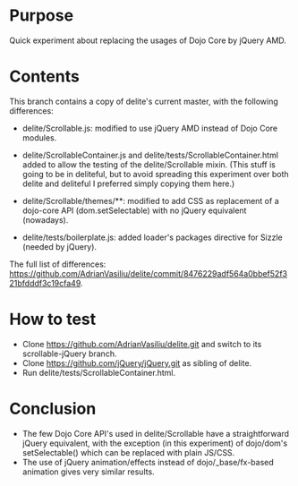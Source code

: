# Purpose

Quick experiment about replacing the usages of Dojo Core by jQuery AMD.

# Contents

This branch contains a copy of delite's current master, with the following differences:

* delite/Scrollable.js: modified to use jQuery AMD instead of Dojo Core modules.

* delite/ScrollableContainer.js and delite/tests/ScrollableContainer.html added to allow
the testing of the delite/Scrollable mixin. (This stuff is going to be in deliteful, but to avoid spreading this experiment over 
both delite and deliteful I preferred simply copying them here.)

* delite/Scrollable/themes/**: modified to add CSS as replacement of a 
dojo-core API (dom.setSelectable) with no jQuery equivalent (nowadays).

* delite/tests/boilerplate.js: added loader's packages directive for Sizzle 
(needed by jQuery).

The full list of differences: https://github.com/AdrianVasiliu/delite/commit/8476229adf564a0bbef52f321bfdddf3c19cfa49. 

# How to test

* Clone https://github.com/AdrianVasiliu/delite.git and switch to its scrollable-jQuery branch.
* Clone https://github.com/jQuery/jQuery.git as sibling of delite.
* Run delite/tests/ScrollableContainer.html. 

# Conclusion

* The few Dojo Core API's used in delite/Scrollable have a straightforward jQuery equivalent, with 
the exception (in this experiment) of dojo/dom's setSelectable() which can be replaced with plain JS/CSS. 
* The use of jQuery animation/effects instead of dojo/_base/fx-based animation gives very similar results.
